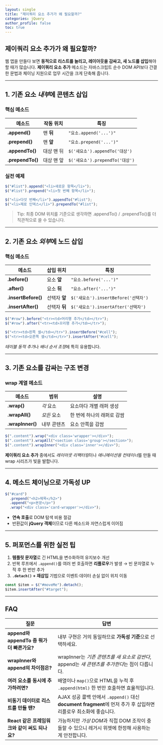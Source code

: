 ```yaml
---
layout: single
title: "제이쿼리 요소 추가가 왜 필요할까?"
categories: jQuery
author_profile: false
toc: true
---
```


## 제이쿼리 요소 추가가 왜 필요할까?

웹 앱을 만들다 보면 **동적으로 리스트를 늘리고, 레이아웃을 감싸고, 새 노드를 삽입**해야 할 때가 많습니다. **제이쿼리 요소 추가** 메소드는 자바스크립트 순수 DOM API보다 간결한 문법과 체이닝 지원으로 업무 시간을 크게 단축해 줍니다.

------

## 1. 기존 요소 *내부*에 콘텐츠 삽입

### 핵심 메소드

| 메소드           | 작동 위치  | 특징                            |
| ---------------- | ---------- | ------------------------------- |
| **.append()**    | 맨 **뒤**  | `"요소.append('...')"`          |
| **.prepend()**   | 맨 **앞**  | `"요소.prepend('...')"`         |
| **.appendTo()**  | 대상 맨 뒤 | `$('새요소').appendTo('대상')`  |
| **.prependTo()** | 대상 맨 앞 | `$('새요소').prependTo('대상')` |

### 실전 예제

```jsx
$("#list").append("<li>새로운 항목</li>");
$("#list").prepend("<li>첫 번째 항목</li>");

$("<li>다섯 번째</li>").appendTo("#list");
$("<li>제로 인덱스</li>").prependTo("#list");
```

> Tip: 최종 DOM 위치를 기준으로 생각하면 .appendTo() / .prependTo()를 더 직관적으로 쓸 수 있습니다.

------

## 2. 기존 요소 *외부*에 노드 삽입

### 핵심 메소드

| 메소드              | 삽입 위치     | 특징                                 |
| ------------------- | ------------- | ------------------------------------ |
| **.before()**       | 요소 **앞**   | `"요소.before('...')"`               |
| **.after()**        | 요소 **뒤**   | `"요소.after('...')"`                |
| **.insertBefore()** | 선택자 **앞** | `$('새요소').insertBefore('선택자')` |
| **.insertAfter()**  | 선택자 **뒤** | `$('새요소').insertAfter('선택자')`  |

```jsx
$("#row").before("<tr><td>머리행 추가</td></tr>");
$("#row").after("<tr><td>꼬리행 추가</td></tr>");

$("<tr><td>왼쪽 셀</td></tr>").insertBefore("#cell");
$("<tr><td>오른쪽 셀</td></tr>").insertAfter("#cell");
```

*테이블 동적 추가*나 *배너 순서 조정*에 특히 유용합니다.

------

## 3. 기존 요소를 **감싸는** 구조 변경

### wrap 계열 메소드

| 메소드           | 범위        | 설명                       |
| ---------------- | ----------- | -------------------------- |
| **.wrap()**      | *각* 요소   | 요소마다 개별 래퍼 생성    |
| **.wrapAll()**   | *모든* 요소 | 한 번에 하나의 래퍼로 감쌈 |
| **.wrapInner()** | 내부 콘텐츠 | 요소 안쪽을 감쌈           |

```jsx
$(".content").wrap("<div class='wrapper'></div>");
$(".content").wrapAll("<section class='group'></section>");
$(".content").wrapInner("<div class='inner'></div>");
```

**제이쿼리 요소 추가** 중에서도 *레이아웃 리팩터링*이나 *애니메이션용 컨테이너*를 만들 때 wrap 시리즈가 빛을 발합니다.

------

## 4. 메소드 체이닝으로 가독성 UP

```jsx
$("#card")
  .prepend("<h2>제목</h2>")
  .append("<p>본문</p>")
  .wrap("<div class='card-wrapper'></div>");
```

- **연속 호출**로 DOM 탐색 비용 절감
- 반환값이 **jQuery 객체**이므로 다른 메소드와 자연스럽게 이어짐

------

## 5. 퍼포먼스를 위한 실전 팁

1. **템플릿 문자열**로 긴 HTML을 변수화하여 유지보수 개선
2. 반복 루프에서 `.append()`를 여러 번 호출하면 **리플로우**가 발생 → 빈 문자열로 누적 후 한 번만 추가
3. **`.detach()` + 재삽입** 기법으로 이벤트·데이터 손실 없이 위치 이동

```jsx
const $item = $("#moveMe").detach();
$item.insertAfter("#target");
```

------

## FAQ

| 질문                                          | 답변                                                         |
| --------------------------------------------- | ------------------------------------------------------------ |
| **append와 appendTo 중 뭐가 더 빠른가요?**    | 내부 구현은 거의 동일하므로 **가독성 기준**으로 선택하세요.  |
| **wrapInner와 append의 차이점은?**            | wrapInner는 *기존 콘텐츠를 새 요소로 감싼다*, append는 *새 콘텐츠를 추가한다*는 점이 다릅니다. |
| **여러 요소를 동시에 추가하려면?**            | 배열이나 `map()`으로 HTML을 누적 후 `.append(html)` 한 번만 호출하면 효율적입니다. |
| **비동기 데이터로 리스트를 만들 땐?**         | AJAX 성공 콜백 안에서 `.append()` 대신 **document fragment**에 먼저 추가 후 삽입하면 리플로우 최소화에 좋습니다. |
| **React 같은 프레임워크와 같이 써도 되나요?** | 가능하지만 *가상 DOM*과 직접 DOM 조작이 충돌할 수 있으니 레거시 위젯에 한정해 사용하는 게 안전합니다. |
